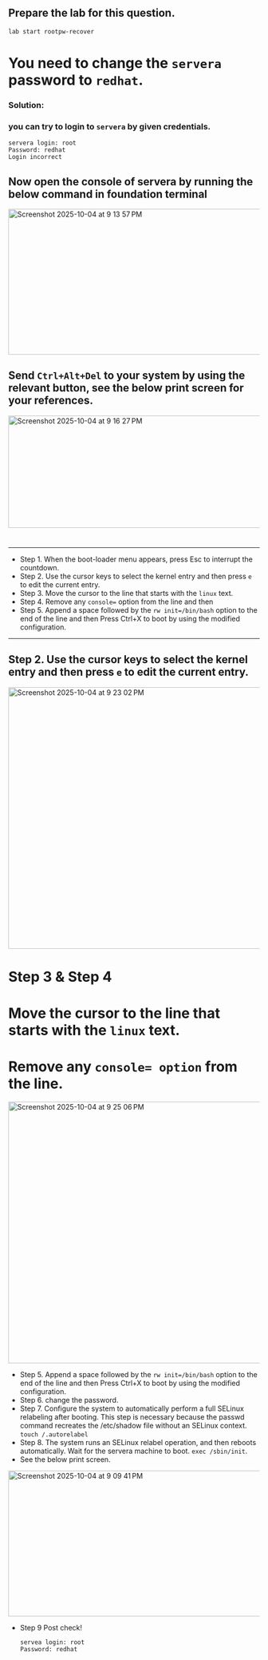 ## Prepare the lab for this question.
```
lab start rootpw-recover
```

# You need to change the `servera` password to `redhat`.

### Solution:

### you can try to login to `servera` by given credentials. 
```
servera login: root
Password: redhat
Login incorrect
```

## Now open the console of servera by running the below command in foundation terminal

<img width="1188" height="292" alt="Screenshot 2025-10-04 at 9 13 57 PM" src="https://github.com/user-attachments/assets/010daf87-5e60-40e7-bc5b-cba102dc612e" />


## Send `Ctrl+Alt+Del` to your system by using the relevant button, see the below print screen for your references.

<img width="1476" height="225" alt="Screenshot 2025-10-04 at 9 16 27 PM" src="https://github.com/user-attachments/assets/0f0eb51c-8f2d-4be3-927b-84548eab3832" />

# 
# 
---
- Step 1. When the boot-loader menu appears, press Esc to interrupt the countdown.
- Step 2. Use the cursor keys to select the kernel entry and then press `e` to edit the current entry.
- Step 3. Move the cursor to the line that starts with the `linux` text.
- Step 4. Remove any `console=` option from the line and then
- Step 5. Append a space followed by the `rw init=/bin/bash` option to the end of the line and then Press Ctrl+X to boot by using the modified configuration.

---

## Step 2. Use the cursor keys to select the kernel entry and then press `e` to edit the current entry.
<img width="783" height="524" alt="Screenshot 2025-10-04 at 9 23 02 PM" src="https://github.com/user-attachments/assets/b5ff5287-4970-48f6-bd70-5d3413b48c62" />



# Step 3 & Step 4 
# Move the cursor to the line that starts with the `linux` text.
# Remove any `console= option` from the line.
<img width="783" height="524" alt="Screenshot 2025-10-04 at 9 25 06 PM" src="https://github.com/user-attachments/assets/524fe092-afaf-4e3e-b86a-a2ba0e8e2425" />

- Step 5. Append a space followed by the `rw init=/bin/bash` option to the end of the line and then Press Ctrl+X to boot by using the modified configuration.
- Step 6. change the password.
- Step 7. Configure the system to automatically perform a full SELinux relabeling after booting. This step is necessary because the passwd command recreates the /etc/shadow file without an SELinux context. `touch /.autorelabel`
- Step 8. The system runs an SELinux relabel operation, and then reboots automatically. Wait for the servera machine to boot. `exec /sbin/init`.
- See the below print screen.
<img width="895" height="292" alt="Screenshot 2025-10-04 at 9 09 41 PM" src="https://github.com/user-attachments/assets/00d800dc-35e9-4449-a7a0-308ca8e4358b" />


- Step 9 Post check!
  ```
  servea login: root
  Password: redhat
